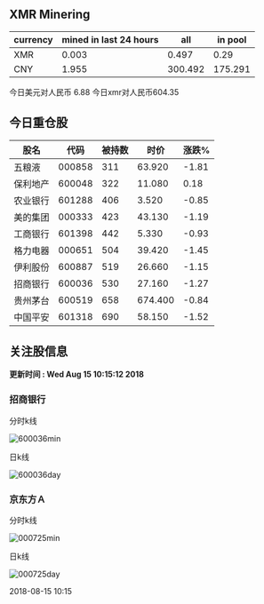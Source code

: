 ## XMR Minering

|currency|mined in last 24 hours|all|in pool|
|---|---|---|---|
|XMR|0.003|0.497|0.29|
|CNY|1.955|300.492|175.291|

今日美元对人民币 6.88	今日xmr对人民币604.35


## 今日重仓股 

|股名|代码|被持数|时价|涨跌%|
|---|---|---|---|---|
|五粮液|000858|311|63.920|-1.81|
|保利地产|600048|322|11.080|0.18|
|农业银行|601288|406|3.520|-0.85|
|美的集团|000333|423|43.130|-1.19|
|工商银行|601398|442|5.330|-0.93|
|格力电器|000651|504|39.420|-1.45|
|伊利股份|600887|519|26.660|-1.15|
|招商银行|600036|530|27.160|-1.27|
|贵州茅台|600519|658|674.400|-0.84|
|中国平安|601318|690|58.150|-1.52|

## 关注股信息
**更新时间 : Wed Aug 15 10:15:12 2018**
### 招商银行 
分时k线

![600036min](http://image.sinajs.cn/newchart/min/n/sh600036.gif)

日k线

![600036day](http://image.sinajs.cn/newchart/daily/n/sh600036.gif)

### 京东方Ａ 
分时k线

![000725min](http://image.sinajs.cn/newchart/min/n/sz000725.gif)

日k线

![000725day](http://image.sinajs.cn/newchart/daily/n/sz000725.gif)

2018-08-15 10:15